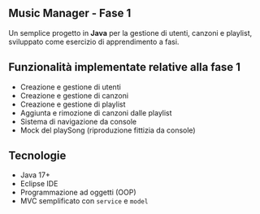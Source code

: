 ## Music Manager - Fase 1

Un semplice progetto in **Java** per la gestione di utenti, canzoni e playlist, sviluppato come esercizio di apprendimento a fasi.  

## Funzionalità implementate relative alla fase 1
- Creazione e gestione di utenti
- Creazione e gestione di canzoni
- Creazione e gestione di playlist
- Aggiunta e rimozione di canzoni dalle playlist
- Sistema di navigazione da console
- Mock del playSong (riproduzione fittizia da console)

## Tecnologie
- Java 17+
- Eclipse IDE
- Programmazione ad oggetti (OOP)
- MVC semplificato con `service` e `model`

